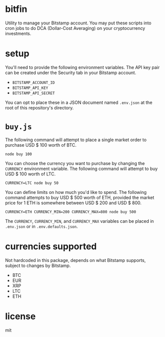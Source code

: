 # bitfin

Utility to manage your Bitstamp account. You may put these scripts into cron jobs to do DCA (Dollar-Cost Averaging) on your cryptocurrency investments.

# setup

You'll need to provide the following environment variables. The API key pair can be created under the Security tab in your Bitstamp account.

- `BITSTAMP_ACCOUNT_ID`
- `BITSTAMP_API_KEY`
- `BITSTAMP_API_SECRET`

You can opt to place these in a JSON document named `.env.json` at the root of this repository's directory.

# `buy.js`

The following command will attempt to place a single market order to purchase USD $ 100 worth of BTC.

```
node buy 100
```

You can choose the currency you want to purchase by changing the `CURRENCY` environment variable. The following command will attempt to buy USD $ 100 worth of LTC.

```
CURRENCY=LTC node buy 50
```

You can define limits on how much you'd like to spend. The following command attempts to buy USD $ 500 worth of ETH, provided the market price for 1 ETH is somewhere between USD $ 200 and USD $ 800.

```
CURRENCY=ETH CURRENCY_MIN=200 CURRENCY_MAX=800 node buy 500
```

The `CURRENCY`, `CURRENCY_MIN`, and `CURRENCY_MAX` variables can be placed in `.env.json` or in `.env.defaults.json`.

# currencies supported

Not hardcoded in this package, depends on what Bitstamp supports, subject to changes by Bitstamp.

- BTC
- EUR
- XRP
- LTC
- ETH

# license

mit
